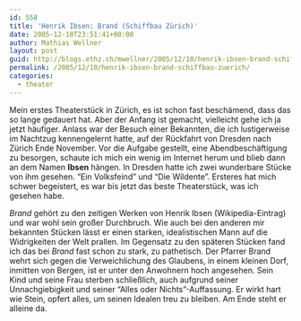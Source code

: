 ```yaml
---
id: 558
title: 'Henrik Ibsen: Brand (Schiffbau Zürich)'
date: 2005-12-10T23:51:41+00:00
author: Mathias Wellner
layout: post
guid: http://blogs.ethz.ch/mwellner/2005/12/10/henrik-ibsen-brand-schiffbau-zuerich/
permalink: /2005/12/10/henrik-ibsen-brand-schiffbau-zuerich/
categories:
  - theater
---
```

Mein erstes Theaterstück in Zürich, es ist schon fast beschämend, dass das so lange gedauert hat. Aber der Anfang ist gemacht, vielleicht gehe ich ja jetzt häufiger. Anlass war der Besuch einer Bekannten, die ich lustigerweise im Nachtzug kennengelernt hatte, auf der Rückfahrt von Dresden nach Zürich Ende November. Vor die Aufgabe gestellt, eine Abendbeschäftigung zu besorgen, schaute ich mich ein wenig im Internet herum und blieb dann an dem Namen **Ibsen** hängen. In Dresden hatte ich zwei wunderbare Stücke von ihm gesehen. &#8220;Ein Volksfeind&#8221; und &#8220;Die Wildente&#8221;. Ersteres hat mich schwer begeistert, es war bis jetzt das beste Theaterstück, was ich gesehen habe.

_Brand_ gehört zu den zeitigen Werken von Henrik Ibsen (Wikipedia-Eintrag) und war wohl sein großer Durchbruch. Wie auch bei den anderen mir bekannten Stücken lässt er einen starken, idealistischen Mann auf die Widrigkeiten der Welt prallen. Im Gegensatz zu den späteren Stücken fand ich das bei _Brand_ fast schon zu stark, zu pathetisch. Der Pfarrer Brand wehrt sich gegen die Verweichlichung des Glaubens, in einem kleinen Dorf, inmitten von Bergen, ist er unter den Anwohnern hoch angesehen. Sein Kind und seine Frau sterben schließlich, auch aufgrund seiner Unnachgiebigkeit und seiner &#8220;Alles oder Nichts&#8221;-Auffassung. Er wirkt hart wie Stein, opfert alles, um seinen Idealen treu zu bleiben. Am Ende steht er alleine da.